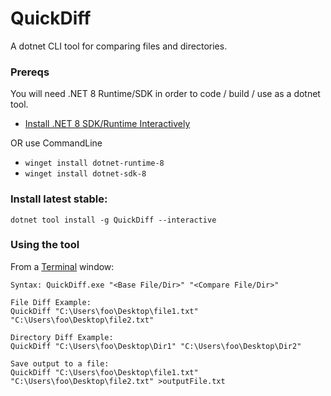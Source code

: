 # QuickDiff
A dotnet CLI tool for comparing files and directories.

### Prereqs

You will need .NET 8 Runtime/SDK in order to code / build / use as a dotnet tool.

- [Install .NET 8 SDK/Runtime Interactively](https://dotnet.microsoft.com/en-us/download/dotnet/8.0)

OR use CommandLine

- `winget install dotnet-runtime-8`
- `winget install dotnet-sdk-8`

### Install latest stable: 

`dotnet tool install -g QuickDiff --interactive`

### Using the tool
From a [Terminal](https://apps.microsoft.com/detail/9n0dx20hk701) window:
```
Syntax: QuickDiff.exe "<Base File/Dir>" "<Compare File/Dir>"

File Diff Example:
QuickDiff "C:\Users\foo\Desktop\file1.txt" "C:\Users\foo\Desktop\file2.txt"

Directory Diff Example:
QuickDiff "C:\Users\foo\Desktop\Dir1" "C:\Users\foo\Desktop\Dir2"

Save output to a file:
QuickDiff "C:\Users\foo\Desktop\file1.txt" "C:\Users\foo\Desktop\file2.txt" >outputFile.txt
```